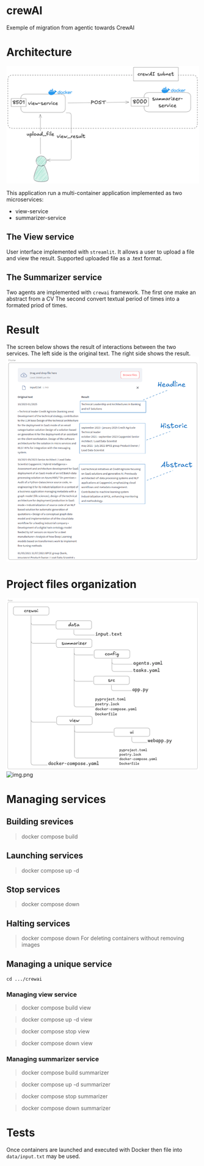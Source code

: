 # crewAI
Exemple of migration from agentic towards CrewAI 

# Architecture
![img.png](doc/docker.png)


This application run a multi-container application implemented as two microservices:
- view-service
- summarizer-service
## The View service
User interface implemented with `streamlit`. It allows a user to 
upload a file and view the result.
Supported uploaded file as a .text format.

## The Summarizer service
Two agents are implemented with `crewai` framework.
The first one make an abstract from a CV
The second convert textual period of times into a formated priod of times.

# Result
The screen below shows the result of interactions between the two services. 
The left side is the original text.
The right side shows the result.
![img.png](doc/result.png)

# Project files organization
![img.png](doc/projectfile.png)
![img.png](img.png)

# Managing services
## Building srevices
> docker compose build
## Launching services
> docker compose up -d

## Stop services
> docker compose down

## Halting services
> docker compose down
For deleting containers without removing images 
## Managing a unique service
`cd .../crewai`

### Managing view service
> docker compose build view

> docker compose up -d view

> docker compose stop view

> docker compose down view
 
### Managing summarizer service
> docker compose build summarizer

> docker compose up -d summarizer

> docker compose stop summarizer

> docker compose down summarizer
# Tests
Once containers are launched and executed with Docker then file into `data/input.txt` may 
be used.